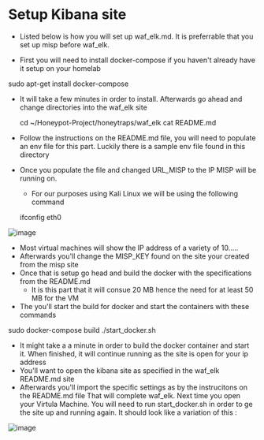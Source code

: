 # Setup Kibana site
- Listed below is how you will set up waf_elk.md. It is preferrable that you set up misp before waf_elk.

- First you will need to install docker-compose if you haven't already have it setup on your homelab

sudo apt-get install docker-compose

- It will take a few minutes in order to install. Afterwards go ahead and change directories into the waf_elk site

  cd ~/Honeypot-Project/honeytraps/waf_elk
  cat README.md
- Follow the instructions on the README.md file, you will need to populate an env file for this part. Luckily there is a sample env file found in this directory
- Once you populate the file and changed URL_MISP to the IP MISP will be running on.
  - For our purposes using Kali Linux we will be using the following command

  ifconfig eth0

![image](https://github.com/rainyjluke/HoneyHomeLab/assets/119358099/e5ba936a-809b-4022-bd6a-afa1a6b5f1f6)

- Most virtual machines will show the IP address of a variety of 10.....
- Afterwards you'll change the MISP_KEY found on the site your created from the misp site
- Once that is setup go head and build the docker with the specifications from the README.md
  - It is this part that it will consue 20 MB hence the need for at least 50 MB for the VM
- The you'll start the build for docker and start the containers with these commands

sudo docker-compose build
./start_docker.sh

- It might take a a minute in order to build the docker container and start it. When finished, it will continue running as the site is open for your ip address
- You'll want to open the kibana site as specified in the waf_elk README.md site
- Afterwards you'll import the specific settings as by the instrucitons on the README.md file
That will complete waf_elk.  Next time you open your Virtula Machine. You will need to run start_docker.sh in order to ge the site up and running again. It should look like a variation of this : 

![image](https://github.com/rainyjluke/HoneyHomeLab/assets/119358099/f4dbb793-3c43-44fa-95bb-b79933ca6cfd)
